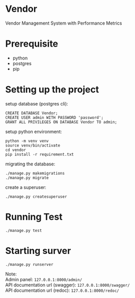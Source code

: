 # Vendor
Vendor Management System with Performance Metrics

# Prerequisite
- python
- postgres
- pip

# Setting up the project

setup database (postgres cli):
```
CREATE DATABASE Vendor;
CREATE USER admin WITH PASSWORD 'password';
GRANT ALL PRIVILEGES ON DATABASE Vendor TO admin;
```

setup python environment:
```
python -m venv venv
source venv/bin/activate
cd vendor
pip install -r requirement.txt
```

migrating the database:
```
./manage.py makemigrations
./manage.py migrate
```

create a superuser:
```
./manage.py createsuperuser
```

# Running Test
```
./manage.py test
```

# Starting surver
```
./manage.py runserver
```

Note:<br>
Admin panel: ```127.0.0.1:8000/admin/```<br>
API documentation url (swagger): ```127.0.0.1:8000/swagger/```<br>
API documentation url (redoc): ```127.0.0.1:8000/redoc/```



